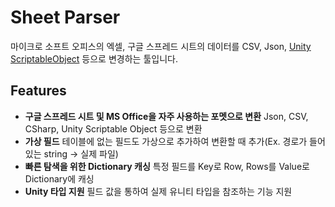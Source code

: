 # Sheet Parser

마이크로 소프트 오피스의 엑셀, 구글 스프레드 시트의 데이터를 CSV, Json, [Unity ScriptableObject](http://docs.unity3d.com/ScriptReference/ScriptableObject.html) 등으로 변경하는 툴입니다.


## Features

-   **구글 스프레드 시트 및 MS Office을 자주 사용하는 포멧으로 변환**  Json, CSV, CSharp, Unity Scriptable Object 등으로 변환
-   **가상 필드**  테이블에 없는 필드도 가상으로 추가하여 변환할 때 추가(Ex. 경로가 들어있는 string -> 실제 파일)
-   **빠른 탐색을 위한 Dictionary 캐싱**  특정 필드를 Key로 Row, Rows를 Value로 Dictionary에 캐싱
-   **Unity 타입 지원** 필드 값을 통하여 실제 유니티 타입을 참조하는 기능 지원

<!--stackedit_data:
eyJoaXN0b3J5IjpbMjcwMjgzNTksLTkzNTk2MDA2LDIxMDYzNT
UxMTgsMTg4MDA0NTk1OF19
-->